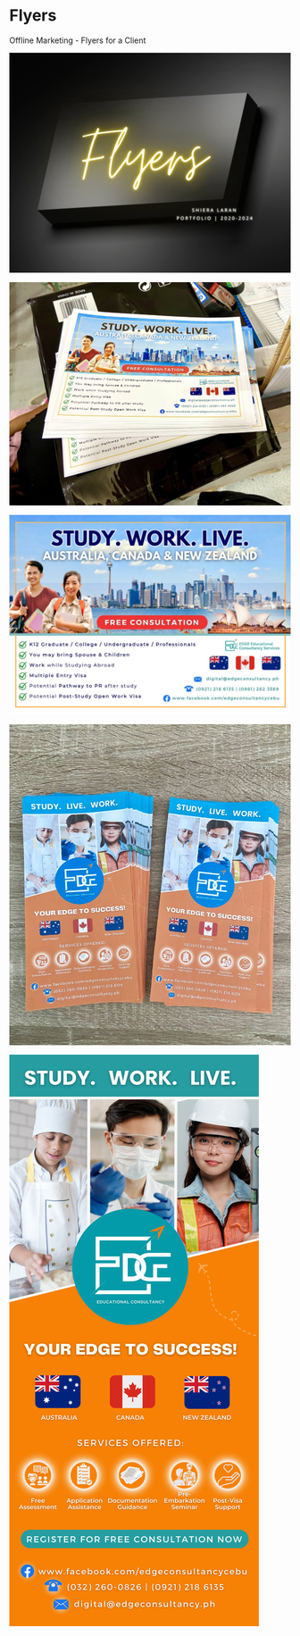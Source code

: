 # Flyers

Offline Marketing - Flyers for a Client

![](z-Attachments/Behance%20Thumbnails-09.jpg)

![](z-Attachments/Flyers%201-1.jpg)

![](z-Attachments/Flyers%201-2.jpg)

![](z-Attachments/Flyers%202-1.jpg)

![](z-Attachments/Flyers%202-2.jpg)

